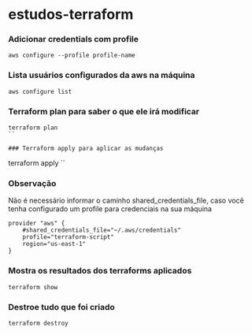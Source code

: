 # estudos-terraform



### Adicionar credentials com profile

```
aws configure --profile profile-name
```

### Lista usuários configurados da aws na máquina
```
aws configure list 
```

### Terraform plan para saber o que ele irá modificar

```
terraform plan
``

### Terraform apply para aplicar as mudanças

```
terraform apply
``

### Observação
Não é necessário informar o caminho shared_credentials_file, caso você tenha configurado um profile para credenciais na sua máquina
```
provider "aws" {
    #shared_credentials_file="~/.aws/credentials"
    profile="terraform-script"
    region="us-east-1"
}
```

### Mostra os resultados dos terraforms aplicados
```
terraform show
```

### Destroe tudo que foi criado

```
terraform destroy
```